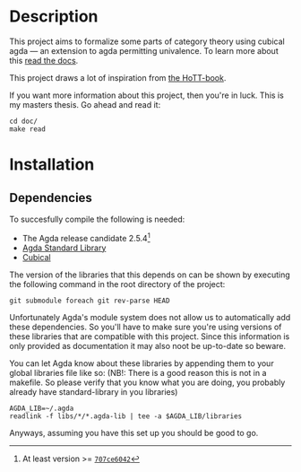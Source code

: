 Description
===========
This project aims to formalize some parts of category theory using cubical agda
&mdash; an extension to agda permitting univalence. To learn more about this
[read the docs](https://agda.readthedocs.io/en/latest/language/cubical.html).

This project draws a lot of inspiration from [the
HoTT-book](https://homotopytypetheory.org/book/).

If you want more information about this project, then you're in luck. This is my
masters thesis. Go ahead and read it:

    cd doc/
    make read

Installation
============

Dependencies
------------
To succesfully compile the following is needed:

* The Agda release candidate 2.5.4[^1]
* [Agda Standard Library](https://github.com/agda/agda-stdlib)
* [Cubical](https://github.com/Saizan/cubical-demo/)

[^1]: At least version >=
  [`707ce6042`](https://github.com/agda/agda/commit/707ce6042b6a3bdb26521f3fe8dfe5d8a8470a43)

The version of the libraries that this depends on can be shown by
executing the following command in the root directory of the project:

    git submodule foreach git rev-parse HEAD

Unfortunately Agda's module system does not allow us to automatically
add these dependencies. So you'll have to make sure you're using
versions of these libraries that are compatible with this
project. Since this information is only provided as documentation it
may also noot be up-to-date so beware.

You can let Agda know about these libraries by appending them to your global
libraries file like so: (NB!: There is a good reason this is not in a
makefile. So please verify that you know what you are doing, you probably
already have standard-library in you libraries)

    AGDA_LIB=~/.agda
    readlink -f libs/*/*.agda-lib | tee -a $AGDA_LIB/libraries

Anyways, assuming you have this set up you should be good to go.
